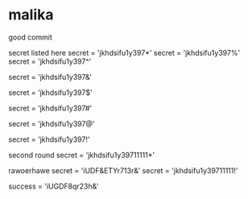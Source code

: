 # malika


good commit

secret listed here
secret = 'jkhdsifu1y397*'
secret = 'jkhdsifu1y397%'
secret = 'jkhdsifu1y397^'

secret = 'jkhdsifu1y397&'

secret = 'jkhdsifu1y397$'



secret = 'jkhdsifu1y397#'

secret = 'jkhdsifu1y397@'

secret = 'jkhdsifu1y397!'

second round
secret = 'jkhdsifu1y39711111*'

rawoerhawe
secret = 'iUDF&ETYr713r&'
secret = 'jkhdsifu1y39711111!'

success = 'iUGDF8qr23h&'

